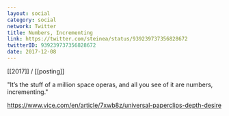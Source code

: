 ```yaml
---
layout: social
category: social
network: Twitter
title: Numbers, Incrementing
link: https://twitter.com/steinea/status/939239737356828672
twitterID: 939239737356828672
date: 2017-12-08
---
```


[[2017]] / [[posting]]

"It’s the stuff of a million space operas, and all you see of it are numbers, incrementing."

<https://www.vice.com/en/article/7xwb8z/universal-paperclips-depth-desire>
